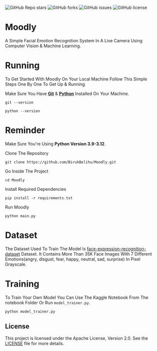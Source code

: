 ![GitHub Repo stars](https://img.shields.io/github/stars/BirukBelihu/FaceMaskDetector)
![GitHub forks](https://img.shields.io/github/forks/BirukBelihu/FaceMaskDetector)
![GitHub issues](https://img.shields.io/github/issues/BirukBelihu/FaceMaskDetector)
![GitHub license](https://img.shields.io/github/license/BirukBelihu/FaceMaskDetector)

# Moodly

A Simple Facial Emotion Recognition System In A Live Camera Using Computer Vision & Machine Learning.

# Running

To Get Started With Moodly On Your Local Machine Follow This Simple Steps One By One To Get Up & Running.

Make Sure You Have **[Git](https://git-scm.com/)** & **[Python](https://python.org)** Installed On Your Machine.

```
git --version
```

```
python --version
```

# Reminder
Make Sure You're Using **Python Version 3.9-3.12**.

Clone The Repository

```
git clone https://github.com/BirukBelihu/Moodly.git
```

Go Inside The Project

```
cd Moodly
```

Install Required Dependencies

```
pip install -r requirements.txt
```

Run Moodly
```
python main.py
```

# Dataset
The Dataset Used To Train The Model Is [face-expression-recognition-dataset](https://www.kaggle.com/datasets/jonathanoheix/face-expression-recognition-dataset) Dataset. It Contains More Than 35K Face Images With 7 Different Emotions(angry, disgust, fear, happy, neutral, sad, surprise) In Pixel Grayscale.

# Training
To Train Your Own Model You Can Use The Kaggle Notebook From The notebook Folder Or Run ```model_trainer.py```.

```
python model_trainer.py
```

## License

This project is licensed under the Apache License, Version 2.0. See the [LICENSE](LICENSE) file for more details.
